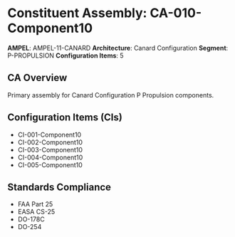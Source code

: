 # Constituent Assembly: CA-010-Component10

**AMPEL**: AMPEL-11-CANARD
**Architecture**: Canard Configuration
**Segment**: P-PROPULSION
**Configuration Items**: 5

## CA Overview
Primary assembly for Canard Configuration P Propulsion components.

## Configuration Items (CIs)
- CI-001-Component10
- CI-002-Component10
- CI-003-Component10
- CI-004-Component10
- CI-005-Component10

## Standards Compliance
- FAA Part 25
- EASA CS-25
- DO-178C
- DO-254
